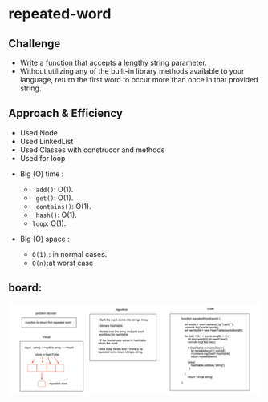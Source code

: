 # repeated-word


## Challenge
- Write a function that accepts a lengthy string parameter.
- Without utilizing any of the built-in library methods available to your language, return the first word to occur more than once in that provided string.


## Approach & Efficiency

* Used Node
* Used LinkedList
* Used Classes with construcor and methods
* Used for loop

- Big (O) time :
  * ` add()`: O(1).
  * ` get()`: O(1).
  * ` contains()`: O(1).
  * ` hash()`: O(1).
  * `loop`: O(1).

- Big (O) space :
  * `O(1)` : in normal cases.
  * `O(n)`:at worst case


## board:

![img](../../../assets/repeatedword.png)

